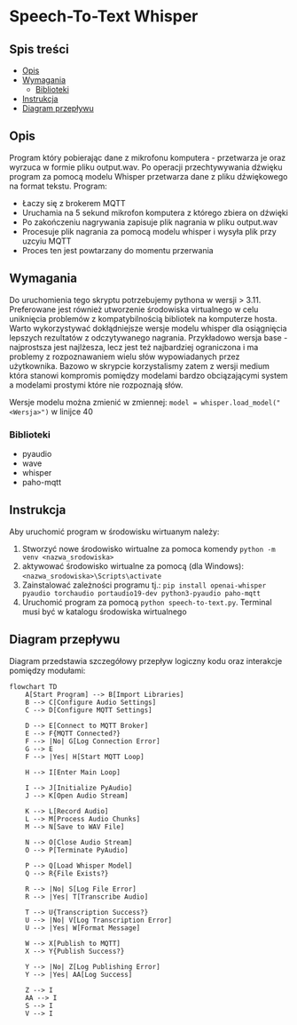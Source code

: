 # Speech-To-Text Whisper #

## Spis treści ##
* [Opis](#Opis)
* [Wymagania](#Wymagania)
  * [Biblioteki](#Biblioteki)
* [Instrukcja](#Instrukcja)
* [Diagram przepływu](#diagram-przepływu)


## Opis ##
Program który pobierając dane z mikrofonu komputera - przetwarza je oraz wyrzuca w formie pliku output.wav. Po operacji przechtywywania dźwięku program za pomocą modelu Whisper przetwarza dane z pliku dźwiękowego na format tekstu. 
Program:
* Łaczy się z brokerem MQTT
* Uruchamia na 5 sekund mikrofon komputera z którego zbiera on dźwięki
* Po zakończeniu nagrywania zapisuje plik nagrania w pliku output.wav
* Procesuje plik nagrania za pomocą modelu whisper i wysyła plik przy uzcyiu MQTT
* Proces ten jest powtarzany do momentu przerwania

## Wymagania ##
Do uruchomienia tego skryptu potrzebujemy pythona w wersji > 3.11. Preferowane jest również utworzenie środowiska virtualnego w celu uniknięcia problemów z kompatybilnością bibliotek na komputerze hosta. 
Warto wykorzystywać dokłądniejsze wersje modelu whisper dla osiągnięcia lepszych rezultatów z odczytywanego nagrania. Przykładowo wersja base - najprostsza jest najlżesza, lecz jest też najbardziej ograniczona i ma problemy z rozpoznawaniem wielu słów wypowiadanych przez użytkownika. Bazowo w skrypcie korzystalismy zatem z wersji medium która stanowi kompromis pomiędzy modelami bardzo obciązającymi system a modelami prostymi które nie rozpoznają słów. 

Wersje modelu można zmienić w zmiennej: `model = whisper.load_model("<Wersja>")` w linijce 40

### Biblioteki ### 
* pyaudio
* wave
* whisper
* paho-mqtt

## Instrukcja ##
Aby uruchomić program w środowisku wirtuanym należy:
  1.  Stworzyć nowe środowisko wirtualne za pomoca komendy `python -m venv <nazwa_srodowiska>`
  2.  aktywować środowisko wirtualne za pomocą (dla Windows): `<nazwa_srodowiska>\Scripts\activate`
  3.  Zainstalować zależności programu tj.: `pip install openai-whisper pyaudio torchaudio portaudio19-dev python3-pyaudio paho-mqtt`
  4.  Uruchomić program za pomocą `python speech-to-text.py`. Terminal musi być w katalogu środowiska wirtualnego

## Diagram przepływu

Diagram przedstawia szczegółowy przepływ logiczny kodu oraz interakcje pomiędzy modułami:

```mermaid
flowchart TD
    A[Start Program] --> B[Import Libraries]
    B --> C[Configure Audio Settings]
    C --> D[Configure MQTT Settings]
    
    D --> E[Connect to MQTT Broker]
    E --> F{MQTT Connected?}
    F --> |No| G[Log Connection Error]
    G --> E
    F --> |Yes| H[Start MQTT Loop]
    
    H --> I[Enter Main Loop]
    
    I --> J[Initialize PyAudio]
    J --> K[Open Audio Stream]
    
    K --> L[Record Audio]
    L --> M[Process Audio Chunks]
    M --> N[Save to WAV File]
    
    N --> O[Close Audio Stream]
    O --> P[Terminate PyAudio]
    
    P --> Q[Load Whisper Model]
    Q --> R{File Exists?}
    
    R --> |No| S[Log File Error]
    R --> |Yes| T[Transcribe Audio]
    
    T --> U{Transcription Success?}
    U --> |No| V[Log Transcription Error]
    U --> |Yes| W[Format Message]
    
    W --> X[Publish to MQTT]
    X --> Y{Publish Success?}
    
    Y --> |No| Z[Log Publishing Error]
    Y --> |Yes| AA[Log Success]
    
    Z --> I
    AA --> I
    S --> I
    V --> I
```
